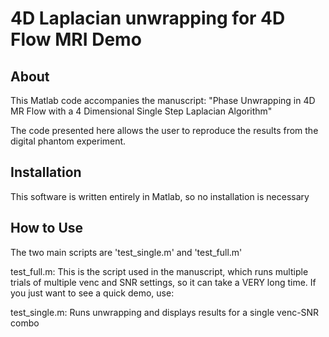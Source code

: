 # 4D Laplacian unwrapping for 4D Flow MRI Demo

## About

This Matlab code accompanies the manuscript: "Phase Unwrapping in 4D MR Flow with a 4 Dimensional Single Step Laplacian Algorithm"

The code presented here allows the user to reproduce the results from the digital phantom experiment.

## Installation

This software is written entirely in Matlab, so no installation is necessary

## How to Use
The two main scripts are 'test_single.m' and 'test_full.m'

test_full.m: This is the script used in the manuscript, which runs multiple trials of multiple venc and SNR settings, so it can take a VERY long time.  If you just want to see a quick demo, use:

test_single.m:  Runs unwrapping and displays results for a single venc-SNR combo
